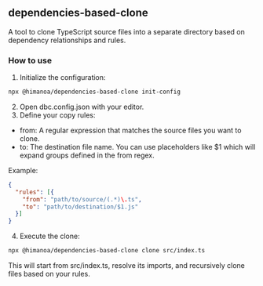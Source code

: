 ## dependencies-based-clone

A tool to clone TypeScript source files into a separate directory based on dependency relationships and rules.

### How to use

1. Initialize the configuration:

```bash
npx @himanoa/dependencies-based-clone init-config
```
2. Open dbc.config.json with your editor.
3. Define your copy rules:
  - from: A regular expression that matches the source files you want to clone.
  - to: The destination file name. You can use placeholders like $1 which will expand groups defined in the from regex.

Example:

```json
{
  "rules": [{
    "from": "path/to/source/(.*)\.ts",
    "to": "path/to/destination/$1.js"
  }]
}
```

4. Execute the clone:

```bash
npx @himanoa/dependencies-based-clone clone src/index.ts
```


This will start from src/index.ts, resolve its imports, and recursively clone files based on your rules.
